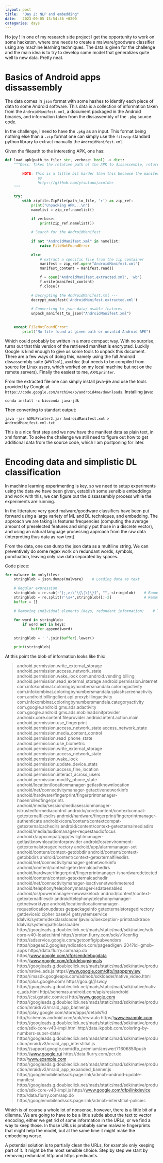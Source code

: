 ```yaml
---
layout: post
title:  "Day 2: NLP and embedding"
date:   2023-09-05 15:54:36 +0200
categories: days
---
```


Ho joy ! In one of my research side project I get the opportunity to work on some hackaton, where one needs to create a malware/goodware classifier using any machine learning techniques. The data is given for the challenge and the main idea is to try to develop some model that generalizes quite well to new data. Pretty neat. 


# Basics of Android apps dissassembly 

The data comes in ```json``` format with some hashes to identify each piece of data to some Android software. This data is a collection of information taken from the ```AndroidManifest.xml```, a document packaged in the Android binaries, and information taken from the dissassembly of the ```.pkg``` source code. 

In the challenge, I need to have the ```.pkg``` as an input. This format being nothing else than a ```.zip``` format one can simply use the ```filezip``` standard python library to extract manually the ```AndroidManifest.xml```. 

Given the filepath to the interesting APK, one has:


```python 
def load_apk(path_to_file: str, verbose: bool) -> dict:
    """Desc: Takes the relative path of the APK to dissassemble, returns the AndroidManifest.xml as a JSON format
    
        NOTE: This is a little bit harder than this because the manifest is encrypted, need to use other tools such 
               as
               https://github.com/ytsutano/axmldec
    """
    
    try: 
        with zipfile.ZipFile(path_to_file, 'r') as zip_ref:
            print("Unpacking APK...\n")
            namelist = zip_ref.namelist()

            if verbose:
                print(zip_ref.namelist())
            
            # Search for the AndroidManifest
            
            if not "AndroidManifest.xml" in namelist:
                raise FileNotFoundError
            
            else: 
                # extract a specific file from the zip container
                manifest = zip_ref.open("AndroidManifest.xml")
                manifest_content = manifest.read()

                f = open('AndroidManifest.extracted.xml', 'wb')
                f.write(manifest_content)
                f.close()
                
            # Decrypting the AndroidManifest.xml ---
            decrypt_manifest('AndroidManifest.extracted.xml')
            
            # Converting to json data/ usable features --- 
            unpack_manifest_to_json("AndroidManifest.xml")
            
            
    except FileNotFoundError:
        print("No file found at given path or unvalid Android APK") 
```

Which could probably be written in a more compact way. With no surprise, turns out that this version of the retrieved manifest is encrypted. Luckily Google is kind enough to give us some tools to unpack this document. There are a few ways of doing this, namely using the full Android dissassembly suite (```APKTool```), ```axmldec``` (but needs to be compiled from source for Linux users, which worked on my local machine but not on the remote servers). Finally the easiest to me, ```AXMLprinter```.

From the extracted file one can simply install java-jre and use the tools provided by Google at ```https://code.google.com/archive/p/android4me/downloads```. Installing java: 

``` 
conda install -c bioconda java-jdk
```
Then converting to standart output: 

```
java -jar AXMLPrinter2.jar AndroidManifest.xml > AndroidManifest.xml.txt
```

This is a nice first step and we now have the manifest data as plain text, in xml format. To solve the challenge we still need to figure out how to get additional data from the source code, which I am postponing for later.


# Encoding data and simplistic DL classification 

In machine learning experimenting is key, so we need to setup experiments using the data we have been given, establish some sensible embeddings and work with this, we can figure out the dissassembly process while the experiments are running. 

In the litterature very good malware/goodware classifiers have been put forward using a large variety of ML and DL techniques, and embedding. The approach we are taking is features frequencies (computing the average amount of preselected features and simply put those in a discrete vector), and using an natural language processing approach from the raw data (interpreting thus data as raw text).

From the data, one can dump the json data as a multiline string. We can preventively do some regex work on redundant words, symbols, ponctuation, leaving only raw data separated by spaces. 

Code piece: 

```python
for malware in onlyfiles:
    stringblob = json.dumps(malware)    # Loading data as text
    
    # Regular expression 
    stringblob = re.sub(r"[;,>:\"\{\[\]\}]", "", stringblob)    # Removing special characters
    stringblob = re.split(r'\s+',stringblob)[:-2]               # Removing hash information 
    buffer = []
    
    # Removing individual elements (keys, redundant information)    # This needs some experimenting
    
    for word in stringblob: 
        if word not in keys:
            buffer.append(word)
    
    stringblob = ' '.join(buffer).lower()

    print(stringblob)
```

At this point the blob of information looks like this: 

> android.permission.write_external_storage android.permission.access_network_state android.permission.wake_lock com.android.vending.billing android.permission.read_external_storage android.permission.internet com.infokombinat.coloringbynumbersmandala.coloringactivity com.infokombinat.coloringbynumbersmandala.splashscreenactivity com.android.billingclient.api.proxybillingactivity com.infokombinat.coloringbynumbersmandala.categoryactivity com.google.android.gms.ads.adactivity com.google.android.gms.ads.mobileadsinitprovider androidx.core.content.fileprovider android.intent.action.main android.permission.use_fingerprint android.permission.access_network_state access_network_state android.permission.media_content_control android.permission.read_phone_state android.permission.use_biometric android.permission.write_external_storage android.permission.access_network_state android.permission.wake_lock android.permission.update_device_stats android.permission.access_fine_location android.permission.interact_across_users android.permission.modify_phone_state android/location/locationmanager-getlastknownlocation android/net/connectivitymanager-getactivenetworkinfo android/hardware/fingerprint/fingerprintmanager-hasenrolledfingerprints android/media/session/mediasessionmanager-istrustedformediacontrol androidx/core/content/contextcompat-getexternalfilesdirs android/hardware/fingerprint/fingerprintmanager-authenticate androidx/core/content/contextcompat-getexternalcachedirs android/content/context-getexternalmediadirs android/media/audiomanager-requestaudiofocus androidx/appcompat/app/twilightmanager-getlastknownlocationforprovider android/os/environment-getexternalstoragedirectory android/app/alarmmanager-set android/content/context-getobbdir android/content/context-getobbdirs android/content/context-getexternalfilesdirs android/net/connectivitymanager-getnetworkinfo android/content/context-getexternalcachedirs android/hardware/fingerprint/fingerprintmanager-ishardwaredetected android/content/context-getexternalcachedir android/net/connectivitymanager-isactivenetworkmetered android/telephony/telephonymanager-isdataenabled android/os/powermanager-newwakelock android/content/context-getexternalfilesdir android/telephony/telephonymanager-getnetworktype android/location/locationmanager-requestlocationupdates getpackageinfo getexternalstoragedirectory getdeviceid cipher base64 getsystemservice ldalvik/system/dexclassloader ljava/io/ioexception-printstacktrace ldalvik/system/pathclassloader https//googleads.g.doubleclick.net/mads/static/mad/sdk/native/sdk-core-v40-loader.html https//proton.flurry.com/sdk/v1/config https//adservice.google.com/getconfig/pubvendors https//pagead2.googlesyndication.com/pagead/gen_204?id=gmob-apps https//data.flurry.com/aap.do https//www.google.com/dfp/senddebugdata https//www.google.com/dfp/debugsignals https//googleads.g.doubleclick.net/mads/static/mad/sdk/native/production/native_ads.js https//www.google.com/dfp/inapppreview https//imasdk.googleapis.com/admob/sdkloader/native_video.html https//plus.google.com/ https//goo.gl/j1swqy https//googleads.g.doubleclick.net/mads/static/mad/sdk/native/native_ads.html http//schemas.android.com/apk/res/android https//csi.gstatic.com/csi http//www.google.com https//googleads.g.doubleclick.net/mads/static/mad/sdk/native/production/mraid/v3/mraid_app_banner.js https//play.google.com/store/apps/details?id http//schemas.android.com/apk/res-auto https//www.example.com https//googleads.g.doubleclick.net/mads/static/mad/sdk/native/production/sdk-core-v40-impl.html http//data.ikppbb.com/coloring-by-numbers-super-data/ https//googleads.g.doubleclick.net/mads/static/mad/sdk/native/production/mraid/v3/mraid_app_interstitial.js https//support.google.com/dfp_premium/answer/7160685#push https//www.google.ru/ https//data.flurry.com/pcr.do http//www.example.com https//googleads.g.doubleclick.net/mads/static/mad/sdk/native/production/mraid/v3/mraid_app_expanded_banner.js https//googlemobileadssdk.page.link/admob-android-update-manifest https//googleads.g.doubleclick.net/mads/static/mad/sdk/native/production/sdk-core-v40-impl.js https//www.google.com/dfp/linkdevice http//data.flurry.com/aap.do https//googlemobileadssdk.page.link/admob-interstitial-policies


Which is of course a whole lot of nonsense, however, there is a little bit of a dilemna. We are going to have to be a little subtle about the text to vector encoding, either we get rid of some information in the URLs, or we find a way to keep those. In those URLs is probably some malware fingerprints that might help the model, but at the same time it might make the embedding worse. 

A potential solution is to partially clean the URLs, for example only keeping part of it. It might be the most sensible choice. Step by step we start by removing redundant http and https predicants. 